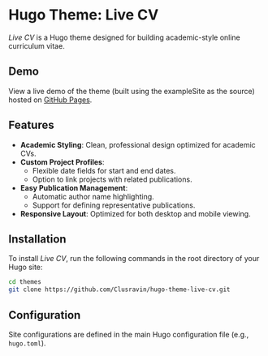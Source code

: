 # Hugo Theme: Live CV

*Live CV* is a Hugo theme designed for building academic-style online curriculum vitae.

## Demo

View a live demo of the theme (built using the exampleSite as the source) hosted on [GitHub Pages](https://clusravin.github.io/hugo-theme-live-cv).

## Features

- **Academic Styling**: Clean, professional design optimized for academic CVs.
- **Custom Project Profiles**:
  - Flexible date fields for start and end dates.
  - Option to link projects with related publications.
- **Easy Publication Management**:
  - Automatic author name highlighting.
  - Support for defining representative publications.
- **Responsive Layout**: Optimized for both desktop and mobile viewing.

## Installation

To install *Live CV*, run the following commands in the root directory of your Hugo site:

```bash
cd themes
git clone https://github.com/Clusravin/hugo-theme-live-cv.git
```

## Configuration

Site configurations are defined in the main Hugo configuration file (e.g., `hugo.toml`).
